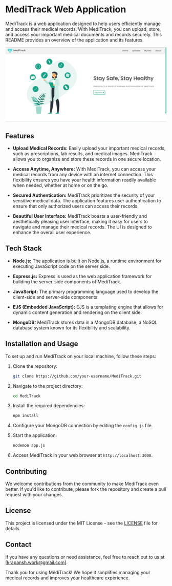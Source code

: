 
# MediTrack Web Application

MediTrack is a web application designed to help users efficiently manage and access their medical records. With MediTrack, you can upload, store, and access your important medical documents and records securely. This README provides an overview of the application and its features.

[![Click to watch the video](https://github.com/Krips24/MediTrack/blob/main/public/css/meditrackHome.png)](https://drive.google.com/file/d/139UeqnAepw5KN7-s7izWABJ8A6Si1F1i/view?usp=sharing)


## Features

- **Upload Medical Records:** Easily upload your important medical records, such as prescriptions, lab results, and medical images. MediTrack allows you to organize and store these records in one secure location.

- **Access Anytime, Anywhere:** With MediTrack, you can access your medical records from any device with an internet connection. This flexibility ensures you have your health information readily available when needed, whether at home or on the go.

- **Secured Authentication:** MediTrack prioritizes the security of your sensitive medical data. The application features user authentication to ensure that only authorized users can access their records.

- **Beautiful User Interface:** MediTrack boasts a user-friendly and aesthetically pleasing user interface, making it easy for users to navigate and manage their medical records. The UI is designed to enhance the overall user experience.

## Tech Stack

- **Node.js:** The application is built on Node.js, a runtime environment for executing JavaScript code on the server side.

- **Express.js:** Express is used as the web application framework for building the server-side components of MediTrack.

- **JavaScript:** The primary programming language used to develop the client-side and server-side components.

- **EJS (Embedded JavaScript):** EJS is a templating engine that allows for dynamic content generation and rendering on the client side.

- **MongoDB:** MediTrack stores data in a MongoDB database, a NoSQL database system known for its flexibility and scalability.

## Installation and Usage

To set up and run MediTrack on your local machine, follow these steps:

1. Clone the repository:

   ```bash
   git clone https://github.com/your-username/MediTrack.git
   ```

2. Navigate to the project directory:

   ```bash
   cd MediTrack
   ```

3. Install the required dependencies:

   ```bash
   npm install
   ```

4. Configure your MongoDB connection by editing the `config.js` file.

5. Start the application:

   ```bash
   nodemon app.js
   ```

6. Access MediTrack in your web browser at `http://localhost:3000`.

## Contributing

We welcome contributions from the community to make MediTrack even better. If you'd like to contribute, please fork the repository and create a pull request with your changes.

## License

This project is licensed under the MIT License - see the [LICENSE](LICENSE) file for details.

## Contact

If you have any questions or need assistance, feel free to reach out to us at [krapansh.work@gmail.com].

Thank you for using MediTrack! We hope it simplifies managing your medical records and improves your healthcare experience.
